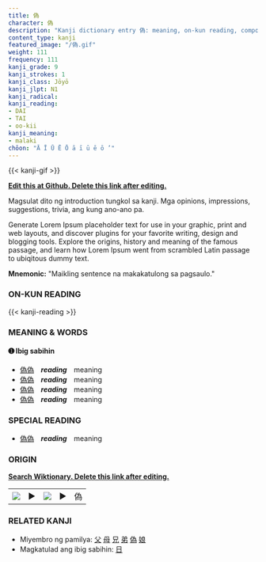 ```yaml
---
title: 偽
character: 偽
description: "Kanji dictionary entry 偽: meaning, on-kun reading, compounds, origin, related kanji"
content_type: kanji
featured_image: "/偽.gif"
weight: 111
frequency: 111
kanji_grade: 9
kanji_strokes: 1
kanji_class: Jōyō
kanji_jlpt: N1
kanji_radical: 
kanji_reading: 
- DAI
- TAI
- oo-kii
kanji_meaning:
- malaki
chōon: "Ā Ī Ū Ē Ō ā ī ū ē ō ’"
---
```

[//]: # (Don't edit the line below. Kanji animated GIF code is automatically generated.)
{{< kanji-gif >}}

[//]: # (Edit below this line.)

**[Edit this at Github. Delete this link after editing.](https://github.com/tim0g/tim/tree/main/content/kanji/偽/index.md)**

Magsulat dito ng introduction tungkol sa kanji. Mga opinions, impressions, suggestions, trivia, ang kung ano-ano pa.

Generate Lorem Ipsum placeholder text for use in your graphic, print and web layouts, and discover plugins for your favorite writing, design and blogging tools. Explore the origins, history and meaning of the famous passage, and learn how Lorem Ipsum went from scrambled Latin passage to ubiqitous dummy text.
 
**Mnemonic:** "Maikling sentence na makakatulong sa pagsaulo."

### ON-KUN READING

[//]: # (Don't edit the line below. ON-KUN READING code is automatically generated.)
{{< kanji-reading >}}

### MEANING & WORDS

#### ➊ **Ibig sabihin**
  - [偽](../偽)[偽](../偽)　***reading***　meaning
  - [偽](../偽)[偽](../偽)　***reading***　meaning
  - [偽](../偽)[偽](../偽)　***reading***　meaning
  - [偽](../偽)[偽](../偽)　***reading***　meaning

### SPECIAL READING
  - [偽](../偽)[偽](../偽)　***reading***　meaning

### ORIGIN

**[Search Wiktionary. Delete this link after editing.](https://wiktionary.org/wiki/偽)**
<table class="kanji-table"><tr><td>
<img src="60px-偽-bronze.svg.png">
</td><td>▶</td><td>
<img src="60px-偽-oracle.svg.png">
</td><td>▶</td>
<td class="kanji-origin">偽</td>
</tr></table>

### RELATED KANJI
- Miyembro ng pamilya: [父](../父) [母](../母) [兄](../兄) [弟](../弟) [偽](../偽) [娘](../娘)
- Magkatulad ang ibig sabihin: [日](../日)
